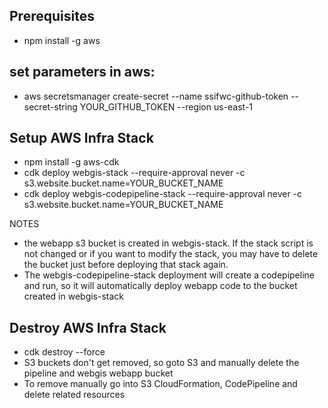 ## Prerequisites
* npm install -g aws

## set parameters in aws:
* aws secretsmanager create-secret --name ssifwc-github-token --secret-string YOUR_GITHUB_TOKEN --region us-east-1

## Setup AWS Infra Stack
* npm install -g aws-cdk
* cdk deploy webgis-stack --require-approval never -c s3.website.bucket.name=YOUR_BUCKET_NAME
* cdk deploy webgis-codepipeline-stack --require-approval never -c s3.website.bucket.name=YOUR_BUCKET_NAME

NOTES 
* the webapp s3 bucket is created in webgis-stack. If the stack script is not changed or if you want to modify the stack,
you may have to delete the bucket just before deploying that stack again.
* The webgis-codepipeline-stack deployment will create a codepipeline and run, so it will automatically deploy webapp code 
to the bucket created in webgis-stack

## Destroy AWS Infra Stack
* cdk destroy --force 
* S3 buckets don't get removed, so goto S3 and manually delete the pipeline and webgis webapp bucket
* To remove manually go into S3 CloudFormation, CodePipeline and delete related resources
    
~~~~


 